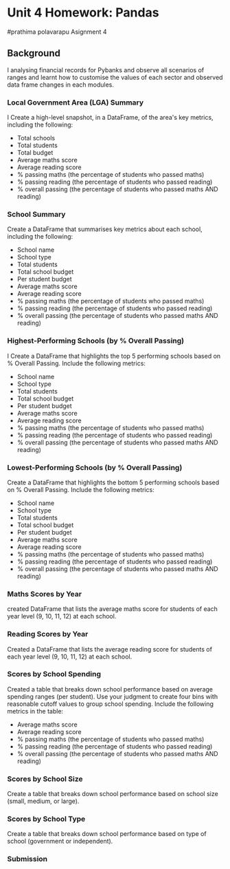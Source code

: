 # Unit 4 Homework: Pandas
#prathima polavarapu
Asignment 4





## Background

I analysing financial records for Pybanks and observe all scenarios of ranges
and learnt how to customise the values of each sector and observed data frame changes in each modules.

### Local Government Area (LGA) Summary

I Create a high-level snapshot, in a DataFrame, of the area's key metrics, including the following:

* Total schools
* Total students
* Total budget
* Average maths score
* Average reading score
* % passing maths (the percentage of students who passed maths)
* % passing reading (the percentage of students who passed reading)
* % overall passing (the percentage of students who passed maths AND reading)

### School Summary

Create a DataFrame that summarises key metrics about each school, including the following:

* School name
* School type
* Total students
* Total school budget
* Per student budget
* Average maths score
* Average reading score
* % passing maths (the percentage of students who passed maths)
* % passing reading (the percentage of students who passed reading)
* % overall passing (the percentage of students who passed maths AND reading)

### Highest-Performing Schools (by % Overall Passing)

I Create a DataFrame that highlights the top 5 performing schools based on % Overall Passing. Include the following metrics:

* School name
* School type
* Total students
* Total school budget
* Per student budget
* Average maths score
* Average reading score
* % passing maths (the percentage of students who passed maths)
* % passing reading (the percentage of students who passed reading)
* % overall passing (the percentage of students who passed maths AND reading)


### Lowest-Performing Schools (by % Overall Passing)

Create a DataFrame that highlights the bottom 5 performing schools based on % Overall Passing. Include the following metrics:

* School name
* School type
* Total students
* Total school budget
* Per student budget
* Average maths score
* Average reading score
* % passing maths (the percentage of students who passed maths)
* % passing reading (the percentage of students who passed reading)
* % overall passing (the percentage of students who passed maths AND reading)

### Maths Scores by Year

created  DataFrame that lists the average maths score for students of each year level (9, 10, 11, 12) at each school.

### Reading Scores by Year

Created a DataFrame that lists the average reading score for students of each year level (9, 10, 11, 12) at each school.

### Scores by School Spending

Created a table that breaks down school performance based on average spending ranges (per student). Use your judgment to create four bins with reasonable cutoff values to group school spending. Include the following metrics in the table:

* Average maths score
* Average reading score
* % passing maths (the percentage of students who passed maths)
* % passing reading (the percentage of students who passed reading)
* % overall passing (the percentage of students who passed maths AND reading)

### Scores by School Size

Create a table that breaks down school performance based on school size (small, medium, or large).

### Scores by School Type

Create a table that breaks down school performance based on type of school (government or independent).

### Submission







